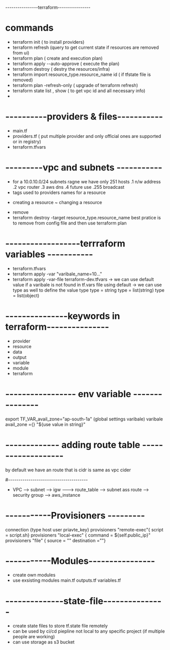 ----------------terraform----------------
# commands
- terraform init ( to install providers)
- terraform refresh (query to get current state if resources are removed from ui)
- terraform plan ( create and execution plan)
- terraform apply --auto-approve ( execute the plan)
- terrafrom destroy ( destry the resources/infra)
- terraform import resource_type.resource_name id ( if tfstate file is removed)
- terraform plan -refresh-only ( upgrade of terraform refresh)
- terraform state list , show ( to get vpc id and all necessary info)
- 

# ----------providers & files-----------

- main.tf
- providers.tf ( put multiple provider and only official ones are supported or in registry)
- terraform.tfvars

# ---------vpc and subnets -----------
- for a 10.0.10.0/24 subnets ragne we have only 251 hosts
   .1 n/w address .2 vpc router .3 aws dns .4 future use .255 broadcast
- tags used to providers names for a resource 
+ creating a resource
~ changing a resource 
- remove 
- terraform destroy -target resource_type.resource_name
best pratice is to remove from config file and then use terraform plan 
# ------------------terrraform variables -----------
- terraform.tfvars
- terraform apply -var "varibale_name=10..."
- terraform apply -var-file terraform-dev.tfvars
-> we can use default value if a varibale is not found in tf.vars file using default
-> we can use type as well to define the value type
type = string
type = list(string)
type = list(object)
# ---------------keywords in terraform---------------
- provider
- resource
- data
- output 
- variable
- module 
- terraform 
# ----------------- env variable ---------------
export TF_VAR_avail_zone="ap-south-1a" (global settings varibale)
varibale avail_zone ={}
"${use value in string}"

# ------------- adding route table -------------------
by default we have an route that is cidr is same as vpc cider

#---------------------------------------
- VPC --> subnet --> igw ---> route_table --> subnet ass route --> security group --> aws_instance

# -----------Provisioners ---------
connection {type host user priavte_key}
provisioners "remote-exec"{ script = script.sh}
provisioners "local-exec" { command = ${self.public_ip}"
provisioners "file" { source = "" destination =""}

# -----------Modules----------------
- create own modules 
- use exsisting modules
main.tf outputs.tf variables.tf

# --------------state-file---------------
- create state files to store tf.state file remotely
- can be used by ci/cd piepline not local to any specific project (if multiple people are working)
- can use storage as s3 bucket
